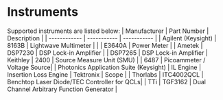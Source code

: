# Instruments

Supported instruments are listed below:
| Manufacturer | Part Number | Description |
| ------------ | ----------- | ----------- |
| Agilent (Keysight)      | 8163B       | Lightwave Multimeter |
|              | E3640A      | Power Meter |
| Ametek       | DSP7230     | DSP Lock-in Amplifier
|              | DSP7265     | DSP Lock-in Amplifier
| Keithley     | 2400        | Source Measure Unit (SMU)
|              | 6487        | Picoammeter / Voltage Source|
| Photonics Application Suite (Keysight) | IL Engine | Insertion Loss Engine
| Tektronix    | Scope       |
| Thorlabs     | ITC4002QCL  | Benchtop Laser Diode/TEC Controller for QCLs|
| TTi         | TGF3162     | Dual Channel Arbitrary Function Generator |